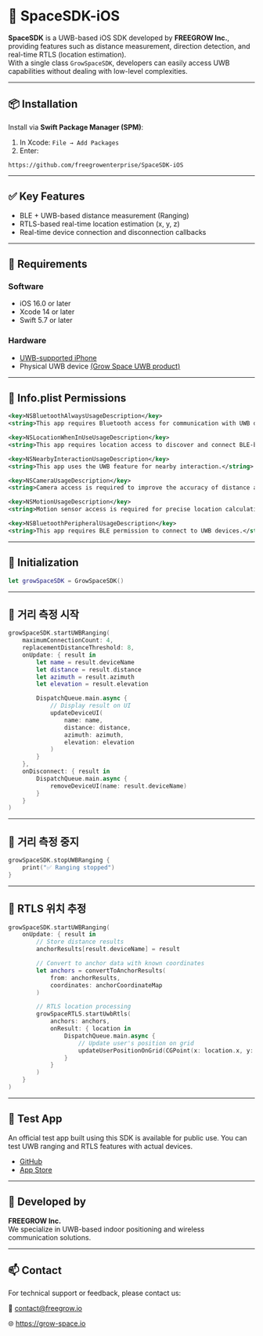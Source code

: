 # 📡 SpaceSDK-iOS

**SpaceSDK** is a UWB-based iOS SDK developed by **FREEGROW Inc.**, providing features such as distance measurement, direction detection, and real-time RTLS (location estimation).  
With a single class `GrowSpaceSDK`, developers can easily access UWB capabilities without dealing with low-level complexities.


---

## 📦 Installation

Install via **Swift Package Manager (SPM)**:

1. In Xcode: `File → Add Packages`
2. Enter:
```
https://github.com/freegrowenterprise/SpaceSDK-iOS
```

---

## ✅ Key Features
- BLE + UWB-based distance measurement (Ranging)
- RTLS-based real-time location estimation (x, y, z)
- Real-time device connection and disconnection callbacks

---

## 🔧 Requirements

### Software
- iOS 16.0 or later  
- Xcode 14 or later  
- Swift 5.7 or later

### Hardware
- [UWB-supported iPhone](https://blog.naver.com/growdevelopers/223775171523)  
- Physical UWB device [(Grow Space UWB product)](https://grow-space.io/product/n1-mk-01/)

---

## 📑 Info.plist Permissions
```xml
<key>NSBluetoothAlwaysUsageDescription</key>
<string>This app requires Bluetooth access for communication with UWB devices via BLE.</string>

<key>NSLocationWhenInUseUsageDescription</key>
<string>This app requires location access to discover and connect BLE-based devices.</string>

<key>NSNearbyInteractionUsageDescription</key>
<string>This app uses the UWB feature for nearby interaction.</string>

<key>NSCameraUsageDescription</key>
<string>Camera access is required to improve the accuracy of distance and direction measurements.</string>

<key>NSMotionUsageDescription</key>
<string>Motion sensor access is required for precise location calculation.</string>

<key>NSBluetoothPeripheralUsageDescription</key>
<string>This app requires BLE permission to connect to UWB devices.</string>
```

---

## 🧱 Initialization

```swift
let growSpaceSDK = GrowSpaceSDK()
```

---

## 🚀 거리 측정 시작
```swift
growSpaceSDK.startUWBRanging(
    maximumConnectionCount: 4,
    replacementDistanceThreshold: 8,
    onUpdate: { result in
        let name = result.deviceName
        let distance = result.distance
        let azimuth = result.azimuth
        let elevation = result.elevation

        DispatchQueue.main.async {
            // Display result on UI
            updateDeviceUI(
                name: name,
                distance: distance,
                azimuth: azimuth,
                elevation: elevation
            )
        }
    },
    onDisconnect: { result in
        DispatchQueue.main.async {
            removeDeviceUI(name: result.deviceName)
        }
    }
)
```

---

## 🛑 거리 측정 중지

```swift
growSpaceSDK.stopUWBRanging {
    print("✅ Ranging stopped")
}
```

---


## 📍 RTLS 위치 추정
```swift
growSpaceSDK.startUWBRanging(
    onUpdate: { result in
        // Store distance results
        anchorResults[result.deviceName] = result

        // Convert to anchor data with known coordinates
        let anchors = convertToAnchorResults(
            from: anchorResults,
            coordinates: anchorCoordinateMap
        )

        // RTLS location processing
        growSpaceRTLS.startUwbRtls(
            anchors: anchors,
            onResult: { location in
                DispatchQueue.main.async {
                    // Update user's position on grid
                    updateUserPositionOnGrid(CGPoint(x: location.x, y: location.y))
                }
            }
        )
    }
)
```

---

## 📱 Test App

An official test app built using this SDK is available for public use.
You can test UWB ranging and RTLS features with actual devices.

- [GitHub](https://github.com/freegrowenterprise/SpaceSDK-iOS-TestApp)
- [App Store](https://apps.apple.com/us/app/space-uwb/id6745208882)

 ---

## 🏢 Developed by

**FREEGROW Inc.**  
We specialize in UWB-based indoor positioning and wireless communication solutions.

---

## 📫 Contact

For technical support or feedback, please contact us:

📮 contact@freegrow.io

🌐 https://grow-space.io


